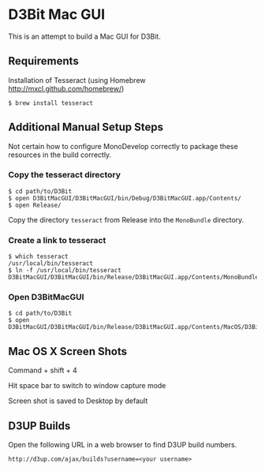 # D3Bit Mac GUI

This is an attempt to build a Mac GUI for D3Bit.

## Requirements

Installation of Tesseract (using Homebrew http://mxcl.github.com/homebrew/)

```
$ brew install tesseract
```

## Additional Manual Setup Steps

Not certain how to configure MonoDevelop correctly to package these resources in the build correctly.

### Copy the tesseract directory

```
$ cd path/to/D3Bit
$ open D3BitMacGUI/D3BitMacGUI/bin/Debug/D3BitMacGUI.app/Contents/
$ open Release/
```

Copy the directory `tesseract` from Release into the `MonoBundle` directory.

### Create a link to tesseract

```
$ which tesseract
/usr/local/bin/tesseract
$ ln -f /usr/local/bin/tesseract D3BitMacGUI/D3BitMacGUI/bin/Release/D3BitMacGUI.app/Contents/MonoBundle/tesseract/tesseract_mac
```

### Open D3BitMacGUI

```
$ cd path/to/D3Bit
$ open D3BitMacGUI/D3BitMacGUI/bin/Release/D3BitMacGUI.app/Contents/MacOS/D3BitMacGUI
```

## Mac OS X Screen Shots

Command + shift + 4

Hit space bar to switch to window capture mode

Screen shot is saved to Desktop by default

## D3UP Builds

Open the following URL in a web browser to find D3UP build numbers.

```
http://d3up.com/ajax/builds?username=<your username>
```
